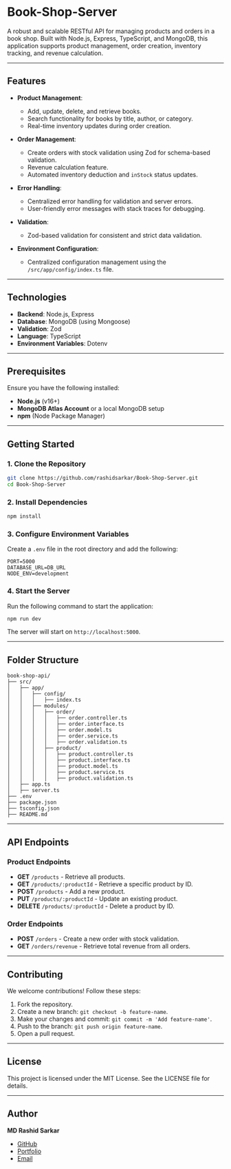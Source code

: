 

# Book-Shop-Server

A robust and scalable RESTful API for managing products and orders in a book shop. Built with Node.js, Express, TypeScript, and MongoDB, this application supports product management, order creation, inventory tracking, and revenue calculation.

---

## Features

- **Product Management**:
  - Add, update, delete, and retrieve books.
  - Search functionality for books by title, author, or category.
  - Real-time inventory updates during order creation.

- **Order Management**:
  - Create orders with stock validation using Zod for schema-based validation.
  - Revenue calculation feature.
  - Automated inventory deduction and `inStock` status updates.

- **Error Handling**:
  - Centralized error handling for validation and server errors.
  - User-friendly error messages with stack traces for debugging.

- **Validation**:
  - Zod-based validation for consistent and strict data validation.

- **Environment Configuration**:
  - Centralized configuration management using the `/src/app/config/index.ts` file.

---

## Technologies

- **Backend**: Node.js, Express
- **Database**: MongoDB (using Mongoose)
- **Validation**: Zod
- **Language**: TypeScript
- **Environment Variables**: Dotenv

---

## Prerequisites

Ensure you have the following installed:

- **Node.js** (v16+)
- **MongoDB Atlas Account** or a local MongoDB setup
- **npm** (Node Package Manager)

---

## Getting Started

### 1. Clone the Repository
```bash
git clone https://github.com/rashidsarkar/Book-Shop-Server.git
cd Book-Shop-Server
```

### 2. Install Dependencies
```bash
npm install
```

### 3. Configure Environment Variables
Create a `.env` file in the root directory and add the following:

```env
PORT=5000
DATABASE_URL=DB_URL
NODE_ENV=development
```

### 4. Start the Server
Run the following command to start the application:

```bash
npm run dev
```

The server will start on `http://localhost:5000`.

---

## Folder Structure

```plaintext
book-shop-api/
├── src/
│   ├── app/
│   │   ├── config/
│   │   │   ├── index.ts
│   │   ├── modules/
│   │   │   ├── order/
│   │   │   │   ├── order.controller.ts
│   │   │   │   ├── order.interface.ts
│   │   │   │   ├── order.model.ts
│   │   │   │   ├── order.service.ts
│   │   │   │   ├── order.validation.ts
│   │   │   ├── product/
│   │   │   │   ├── product.controller.ts
│   │   │   │   ├── product.interface.ts
│   │   │   │   ├── product.model.ts
│   │   │   │   ├── product.service.ts
│   │   │   │   ├── product.validation.ts
│   ├── app.ts
│   ├── server.ts
├── .env
├── package.json
├── tsconfig.json
├── README.md
```

---

## API Endpoints

### Product Endpoints
- **GET** `/products` - Retrieve all products.
- **GET** `/products/:productId` - Retrieve a specific product by ID.
- **POST** `/products` - Add a new product.
- **PUT** `/products/:productId` - Update an existing product.
- **DELETE** `/products/:productId` - Delete a product by ID.

### Order Endpoints
- **POST** `/orders` - Create a new order with stock validation.
- **GET** `/orders/revenue` - Retrieve total revenue from all orders.

---





## Contributing

We welcome contributions! Follow these steps:

1. Fork the repository.
2. Create a new branch: `git checkout -b feature-name`.
3. Make your changes and commit: `git commit -m 'Add feature-name'`.
4. Push to the branch: `git push origin feature-name`.
5. Open a pull request.

---

## License

This project is licensed under the MIT License. See the LICENSE file for details.

---

## Author

**MD Rashid Sarkar**  
- [GitHub](https://github.com/rashidsarkar)  
- [Portfolio](https://fabulous-meringue-442652.netlify.app)  
- [Email](mailto:rashidsarkar558@gmail.com)  
```

